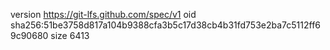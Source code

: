 version https://git-lfs.github.com/spec/v1
oid sha256:51be3758d817a104b9388cfa3b5c17d38cb4b31fd753e2ba7c5112ff69c90680
size 6413
